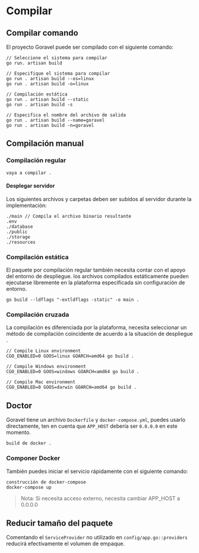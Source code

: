 # Compilar

## Compilar comando

El proyecto Goravel puede ser compilado con el siguiente comando:

```
// Seleccione el sistema para compilar
go run. artisan build

// Especifique el sistema para compilar
go run . artisan build --os=linux
go run . artisan build -o=linux

// Compilación estática
go run . artisan build --static
go run . artisan build -s

// Especifica el nombre del archivo de salida
go run . artisan build --name=goravel
go run . artisan build -n=goravel
```

## Compilación manual

### Compilación regular

```shell
vaya a compilar .
```

#### Desplegar servidor

Los siguientes archivos y carpetas deben ser subidos al servidor durante la implementación:

```
./main // Compila el archivo binario resultante
.env
./database
./public
./storage
./resources
```

### Compilación estática

El paquete por compilación regular también necesita contar con el apoyo del entorno de despliegue. los archivos compilados estáticamente
pueden ejecutarse libremente en la plataforma especificada sin configuración de entorno.

```shell
go build --ldflags "-extldflags -static" -o main .
```

### Compilación cruzada

La compilación es diferenciada por la plataforma, necesita seleccionar un método de compilación coincidente de acuerdo a la situación de despliegue
.

```shell
// Compile Linux environment
CGO_ENABLED=0 GOOS=linux GOARCH=amd64 go build .

// Compile Windows environment
CGO_ENABLED=0 GOOS=windows GOARCH=amd64 go build .

// Compile Mac environment
CGO_ENABLED=0 GOOS=darwin GOARCH=amd64 go build .
```

## Doctor

Goravel tiene un archivo `Dockerfile` y `docker-compose.yml`, puedes usarlo directamente, ten en cuenta que `APP_HOST` debería ser
`0.0.0.0` en este momento.

```shell
build de docker .
```

### Componer Docker

También puedes iniciar el servicio rápidamente con el siguiente comando:

```shell
construcción de docker-compose
docker-compose up
```

> Nota: Si necesita acceso externo, necesita cambiar APP_HOST a 0.0.0.0

## Reducir tamaño del paquete

Comentando el `ServiceProvider` no utilizado en `config/app.go::providers` reducirá efectivamente el volumen de empaque.
